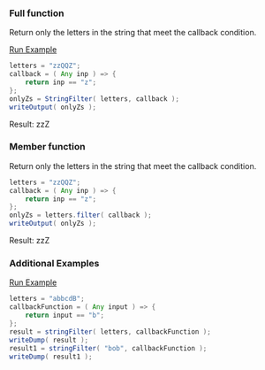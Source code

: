 ### Full function

Return only the letters in the string that meet the callback condition.

<a href="https://try.boxlang.io/?code=eJzLSS0pSS0qVrBVUKqqCgyMUrLmSk7MyUlKTM4GimkoOOZVKmTmFShoKtjaKVRzcRallpQW5YGFbEF6gOprrbny83Iqo0CGBJcUZealu2XmAA3VUMiBGK6jADdS05qrvCizJNW%2FtKSgtERDAaoRKAwAnFYr7w%3D%3D" target="_blank">Run Example</a>

```java
letters = "zzQQZ";
callback = ( Any inp ) => {
	return inp == "z";
};
onlyZs = StringFilter( letters, callback );
writeOutput( onlyZs );

```

Result: zzZ

### Member function

Return only the letters in the string that meet the callback condition.


```java
letters = "zzQQZ";
callback = ( Any inp ) => {
	return inp == "z";
};
onlyZs = letters.filter( callback );
writeOutput( onlyZs );

```

Result: zzZ

### Additional Examples

<a href="https://try.boxlang.io/?code=eJyNjTEKAjEQRWtziiFVAjZbhwiK7D0yMUhwzC6TCYuIdzfiWm1j%2Bz7%2FPUoiiSt40AExXk7aqRiIMMTb2EqUPJU%2BGjiWB%2BQyNwEL%2FgBPteMkjcsKfRdg%2F76c4lQbdQJVOJfrmKkXDNC3tIeN3jq1cJZ0bvfZwHq3P9GwMWmcUP%2FpGT70DSRqTHU%3D" target="_blank">Run Example</a>

```java
letters = "abbcdB";
callbackFunction = ( Any input ) => {
	return input == "b";
};
result = stringFilter( letters, callbackFunction );
writeDump( result );
result1 = stringFilter( "bob", callbackFunction );
writeDump( result1 );

```


